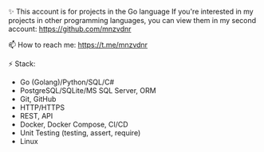 ✨ This account is for projects in the Go language
If you're interested in my projects in other programming languages, you can view them in my second account: https://github.com/mnzvdnr

📫 How to reach me: https://t.me/mnzvdnr

⚡ Stack:
- Go (Golang)/Python/SQL/C#
- PostgreSQL/SQLite/MS SQL Server, ORM
- Git, GitHub
- HTTP/HTTPS
- REST, API
- Docker, Docker Compose, CI/CD
- Unit Testing (testing, assert, require)
- Linux


